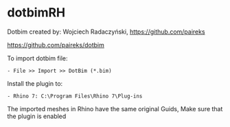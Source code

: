 # dotbimRH

Dotbim created by: Wojciech Radaczyński, https://github.com/paireks

https://github.com/paireks/dotbim

To import dotbim file:

	- File >> Import >> DotBim (*.bim)


Install the plugin to: 

	- Rhino 7: C:\Program Files\Rhino 7\Plug-ins

The imported meshes in Rhino have the same original Guids, Make sure that the plugin is enabled
